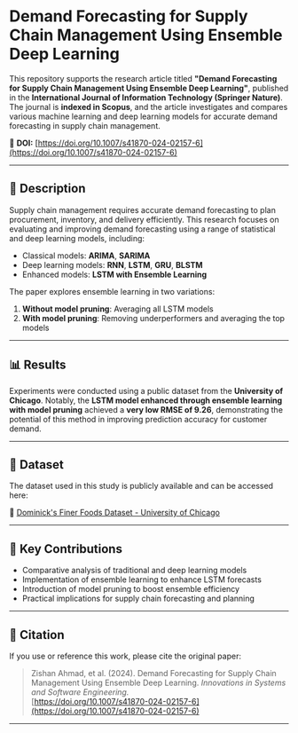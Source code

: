 # Demand Forecasting for Supply Chain Management Using Ensemble Deep Learning

This repository supports the research article titled **"Demand Forecasting for Supply Chain Management Using Ensemble Deep Learning"**, published in the **International Journal of Information Technology (Springer Nature)**. The journal is **indexed in Scopus**, and the article investigates and compares various machine learning and deep learning models for accurate demand forecasting in supply chain management.

📄 **DOI:** [https://doi.org/10.1007/s41870-024-02157-6](https://doi.org/10.1007/s41870-024-02157-6)

---

## 📘 Description

Supply chain management requires accurate demand forecasting to plan procurement, inventory, and delivery efficiently. This research focuses on evaluating and improving demand forecasting using a range of statistical and deep learning models, including:

- Classical models: **ARIMA**, **SARIMA**
- Deep learning models: **RNN**, **LSTM**, **GRU**, **BLSTM**
- Enhanced models: **LSTM with Ensemble Learning**

The paper explores ensemble learning in two variations:

1. **Without model pruning**: Averaging all LSTM models
2. **With model pruning**: Removing underperformers and averaging the top models

---

## 📊 Results

Experiments were conducted using a public dataset from the **University of Chicago**. Notably, the **LSTM model enhanced through ensemble learning with model pruning** achieved a **very low RMSE of 9.26**, demonstrating the potential of this method in improving prediction accuracy for customer demand.

---

## 📂 Dataset

The dataset used in this study is publicly available and can be accessed here:

🔗 [Dominick's Finer Foods Dataset - University of Chicago](https://www.chicagobooth.edu/research/kilts/research-data/-/media/enterprise/centers/kilts/datasets/dominicks-dataset/movement_csv-files/wptw.zip)

---

## 🧠 Key Contributions

- Comparative analysis of traditional and deep learning models
- Implementation of ensemble learning to enhance LSTM forecasts
- Introduction of model pruning to boost ensemble efficiency
- Practical implications for supply chain forecasting and planning

---

## 📌 Citation

If you use or reference this work, please cite the original paper:

> Zishan Ahmad, et al. (2024). Demand Forecasting for Supply Chain Management Using Ensemble Deep Learning. *Innovations in Systems and Software Engineering.*  
> [https://doi.org/10.1007/s41870-024-02157-6](https://doi.org/10.1007/s41870-024-02157-6)

---